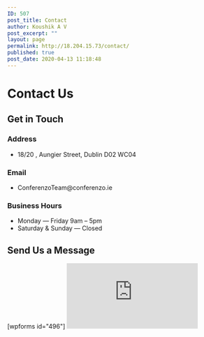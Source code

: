 ```yaml
---
ID: 507
post_title: Contact
author: Koushik A V
post_excerpt: ""
layout: page
permalink: http://18.204.15.73/contact/
published: true
post_date: 2020-04-13 11:18:48
---
```

<h1>Contact Us</h1>		
			<h2>Get in Touch</h2>		
			<h3>Address</h3>		
					<ul>
							<li >
										18/20 , Aungier Street, Dublin D02 WC04
									</li>
						</ul>
			<h3>Email</h3>		
					<ul>
							<li >
										ConferenzoTeam@conferenzo.ie
									</li>
						</ul>
			<h3>Business Hours</h3>		
					<ul>
							<li >
										Monday — Friday 9am – 5pm
									</li>
								<li >
										Saturday & Sunday  — Closed
									</li>
						</ul>
			<h2>Send Us a Message</h2>		
		[wpforms id="496"]		
			<iframe frameborder="0" scrolling="no" marginheight="0" marginwidth="0" src="https://maps.google.com/maps?q=New%20York&amp;t=m&amp;z=12&amp;output=embed&amp;iwloc=near" aria-label="New York"></iframe>